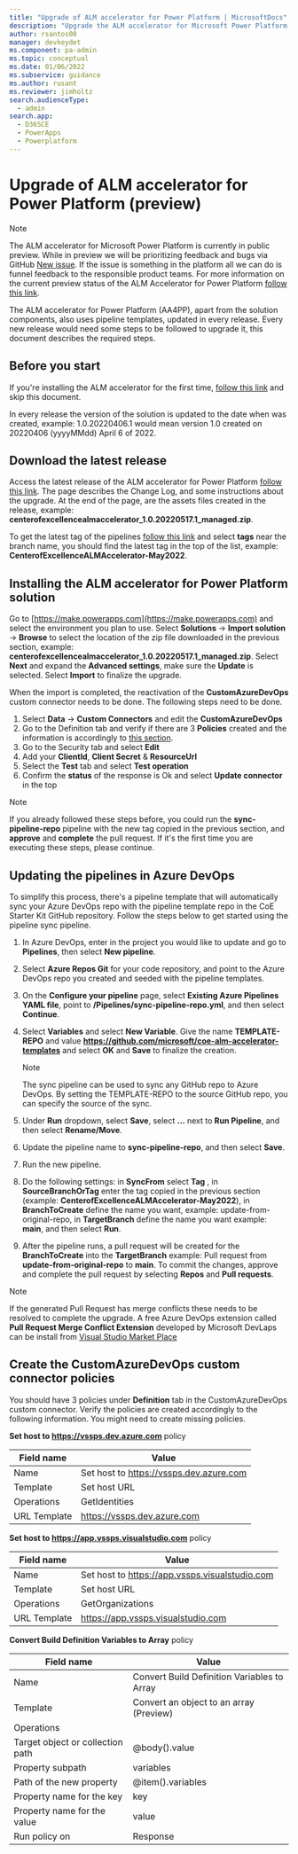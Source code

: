 ```yaml
---
title: "Upgrade of ALM accelerator for Power Platform | MicrosoftDocs"
description: "Upgrade the ALM accelerator for Microsoft Power Platform."
author: rsantos00
manager: devkeydet
ms.component: pa-admin
ms.topic: conceptual
ms.date: 01/06/2022
ms.subservice: guidance
ms.author: rusant
ms.reviewer: jimholtz
search.audienceType: 
  - admin
search.app: 
  - D365CE
  - PowerApps
  - Powerplatform
---
```

# Upgrade of ALM accelerator for Power Platform (preview)

> [!NOTE]
> The ALM accelerator for Microsoft Power Platform is currently in public preview. While in preview we will be prioritizing feedback and bugs via GitHub [New issue](https://github.com/microsoft/coe-starter-kit/labels/alm-accelerator). If the issue is something in the platform all we can do is funnel feedback to the responsible product teams. For more information on the current preview status of the ALM Accelerator for Power Platform [follow this link](https://github.com/microsoft/coe-starter-kit/blob/main/CenterofExcellenceALMAccelerator/PREVIEW.md).

The ALM accelerator for Power Platform (AA4PP), apart from the solution components, also uses pipeline templates, updated in every release. Every new release would need some steps to be followed to upgrade it, this document describes the required steps.

## Before you start

If you're installing the ALM accelerator for the first time, [follow this link](/power-platform/guidance/coe/setup-almacceleratorpowerplatform) and skip this document.

In every release the version of the solution is updated to the date when was created, example: 1.0.20220406.1 would mean version 1.0 created on 20220406 (yyyyMMdd) April 6 of 2022.

## Download the latest release

Access the latest release of the ALM accelerator for Power Platform [follow this link](https://github.com/microsoft/coe-starter-kit/releases/latest). The page describes the Change Log, and some instructions about the upgrade. At the end of the page, are the assets files created in the release, example: **centerofexcellencealmaccelerator_1.0.20220517.1_managed.zip**.

To get the latest tag of the pipelines [follow this link](https://github.com/microsoft/coe-alm-accelerator-templates) and select **tags** near the branch name, you should find the latest tag in the top of the list, example: **CenterofExcellenceALMAccelerator-May2022**.

## Installing the ALM accelerator for Power Platform solution

Go to [https://make.powerapps.com](https://make.powerapps.com) and select the environment you plan to use. Select **Solutions** -> **Import solution** -> **Browse** to select the location of the zip file downloaded in the previous section, example: **centerofexcellencealmaccelerator_1.0.20220517.1_managed.zip**. Select **Next** and expand the **Advanced settings**, make sure the **Update** is selected. Select **Import** to finalize the upgrade.

When the import is completed, the reactivation of the **CustomAzureDevOps** custom connector needs to be done. The following steps need to be done.

1. Select **Data** -> **Custom Connectors** and edit the **CustomAzureDevOps**
1. Go to the Definition tab and verify if there are 3 **Policies** created and the information is accordingly to [this section](/power-platform/guidance/coe/setup-almacceleratorpowerplatform-upgrade-config#create-the-customazuredevops-custom-connector-policies).
1. Go to the Security tab and select **Edit**
1. Add your **ClientId**, **Client Secret** & **ResourceUrl**
1. Select the **Test** tab and select **Test operation**
1. Confirm the **status** of the response is Ok and select **Update connector** in the top

> [!NOTE]
> If you already followed these steps before, you could run the **sync-pipeline-repo** pipeline with the new tag copied in the previous section, and **approve** and **complete** the pull request.
If it's the first time you are executing these steps, please continue.

## Updating the pipelines in Azure DevOps

To simplify this process, there's a pipeline template that will automatically sync your Azure DevOps repo with the pipeline template repo in the CoE Starter Kit GitHub repository. Follow the steps below to get started using the pipeline sync pipeline.

1. In Azure DevOps, enter in the project you would like to update and go to **Pipelines**, then select **New pipeline**.

1. Select **Azure Repos Git** for your code repository, and point to the Azure DevOps repo you created and seeded with the pipeline templates.

1. On the **Configure your pipeline** page, select **Existing Azure Pipelines YAML file**, point to **/Pipelines/sync-pipeline-repo.yml**, and then select **Continue**.

1. Select **Variables** and select **New Variable**. Give the name **TEMPLATE-REPO** and value **<https://github.com/microsoft/coe-alm-accelerator-templates>** and select **OK** and **Save** to finalize the creation.

   > [!NOTE]
   > The sync pipeline can be used to sync any GitHub repo to Azure DevOps. By setting the TEMPLATE-REPO to the source GitHub repo, you can specify the source of the sync.

1. Under **Run** dropdown, select **Save**, select **...** next to **Run Pipeline**, and then select **Rename/Move**.

1. Update the pipeline name to **sync-pipeline-repo**, and then select **Save**.

1. Run the new pipeline.

1. Do the following settings: in **SyncFrom** select **Tag** , in **SourceBranchOrTag** enter the tag copied in the previous section (example: **CenterofExcellenceALMAccelerator-May2022**), in  **BranchToCreate** define the name you want, example: update-from-original-repo, in **TargetBranch** define the name you want example: **main**, and then select **Run**.

1. After the pipeline runs, a pull request will be created for the **BranchToCreate** into the **TargetBranch** example: Pull request from **update-from-original-repo** to **main**. To commit the changes, approve and complete the pull request by selecting **Repos** and **Pull requests**.

> [!NOTE]
> If the generated Pull Request has merge conflicts these needs to be resolved to complete the upgrade. A free Azure DevOps extension called **Pull Request Merge Conflict Extension** developed by Microsoft DevLaps can be install from [Visual Studio Market Place](https://marketplace.visualstudio.com/items?itemName=ms-devlabs.conflicts-tab)

## Create the CustomAzureDevOps custom connector policies

You should have 3 policies under **Definition** tab in the CustomAzureDevOps custom connector. Verify the policies are created accordingly to the following information. You might need to create missing policies.

**Set host to https://vssps.dev.azure.com** policy

| **Field name**         | **Value**   |
|-------------------|-------------------|
| Name     | Set host to https://vssps.dev.azure.com|
| Template| Set host URL
| Operations | GetIdentities
| URL Template | https://vssps.dev.azure.com

**Set host to https://app.vssps.visualstudio.com** policy

| **Field name**         | **Value**   |
|-------------------|-------------------|
| Name     | Set host to https://app.vssps.visualstudio.com |
| Template| Set host URL |
| Operations | GetOrganizations |
| URL Template | https://app.vssps.visualstudio.com |

**Convert Build Definition Variables to Array** policy

| **Field name**         | **Value**   |
|-------------------|-------------------|
| Name     | Convert Build Definition Variables to Array |
| Template| Convert an object to an array (Preview) |
| Operations | |
| Target object or collection path | @body().value |
| Property subpath | variables |
| Path of the new property | @item().variables |
| Property name for the key | key |
| Property name for the value | value |
| Run policy on | Response |
